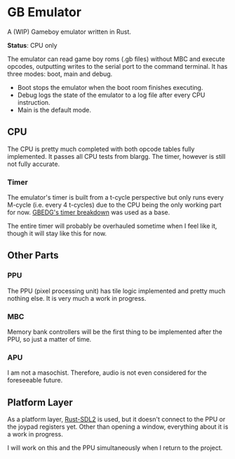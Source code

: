 # GB Emulator

A (WIP) Gameboy emulator written in Rust.

**Status**: CPU only

The emulator can read game boy roms (.gb files) without MBC and execute opcodes, outputting writes to the serial port to the command terminal. It has three modes: boot, main and debug.

* Boot stops the emulator when the boot room finishes executing. 
* Debug logs the state of the emulator to a log file after every CPU instruction.
* Main is the default mode.

## CPU

The CPU is pretty much completed with both opcode tables fully implemented. It passes all CPU tests from blargg. The timer, however is still not fully accurate.

### Timer

The emulator's timer is built from a t-cycle perspective but only runs every M-cycle (i.e. every 4 t-cycles) due to the CPU being the only working part for now. [GBEDG's timer breakdown](https://hacktix.github.io/GBEDG/timers/) was used as a base. 

The entire timer will probably be overhauled sometime when I feel like it, though it will stay like this for now. 

## Other Parts

### PPU

The PPU (pixel processing unit) has tile logic implemented and pretty much nothing else. It is very much a work in progress.

### MBC

Memory bank controllers will be the first thing to be implemented after the PPU, so just a matter of time.

### APU

I am not a masochist. Therefore, audio is not even considered for the foreseeable future.

## Platform Layer

As a platform layer, [Rust-SDL2](https://docs.rs/sdl2/latest/sdl2/) is used, but it doesn't connect to the PPU or the joypad registers yet. Other than opening a window, everything about it is a work in progress.

I will work on this and the PPU simultaneously when I return to the project.